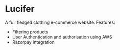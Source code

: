 # Lucifer

A full fledged clothing e-commerce website. 
Features: 
- Filtering products
- User Authentication and authorisation using AWS
- Razorpay Integration
